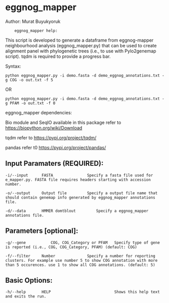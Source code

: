 # eggnog_mapper

Author: Murat Buyukyoruk

        eggnog_mapper help:

This script is developed to generate a dataframe from eggnog-mapper neighbourhood analysis (eggnog_mapper.py) that can be used to create alignment panel with phylogenetic trees (i.e., to use with Pylo2genemap script). tqdm is required to provide a progress bar.

Syntax:

    python eggnog_mapper.py -i demo.fasta -d demo_eggnog_annotations.txt -g COG -o out.txt -f 5

OR

    python eggnog_mapper.py -i demo.fasta -d demo_eggnog_annotations.txt -g PFAM -o out.txt -f 0

eggnog_mapper dependencies:

Bio module and SeqIO available in this package          refer to https://biopython.org/wiki/Download

tqdm                                                    refer to https://pypi.org/project/tqdm/

pandas                                                  refer t0 https://pypi.org/project/pandas/

Input Paramaters (REQUIRED):
----------------------------
	-i/--input		FASTA				Specify a fasta file used for e_mapper.py. FASTA file requires headers starting with accession number.

	-o/--output		Output file			Specify a output file name that should contain genemap info generated by eggnog_mapper annotations file.

	-d/--data		HMMER domtblout			Specify a eggnog_mapper annotations file.

Parameters [optional]:
----------------------

	-g/--gene	    	COG, COG_Category or PFAM	Specify type of gene is reported (i.e., COG, COG_Category, PFAM) (default: COG)

	-f/--filter		Number				Specify a number for reporting clusters. For example use number 5 to show COG annotation with more than 5 occurences. use 1 to show all COG annotations. (default: 5)

Basic Options:
--------------
	-h/--help		HELP                        	Shows this help text and exits the run.
